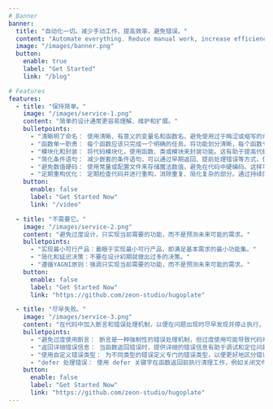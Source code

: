 ```yaml
---
# Banner
banner:
  title: "自动化一切。减少手动工作，提高效率，避免错误。"
  content: "Automate everything. Reduce manual work, increase efficiency and avoid mistakes."
  image: "/images/banner.png"
  button:
    enable: true
    label: "Get Started"
    link: "/blog"

# Features
features:
  - title: "保持简单。"
    image: "/images/service-1.png"
    content: "简单的设计通常更容易理解、维护和扩展。"
    bulletpoints:
      - "清晰明了命名： 使用清晰、有意义的变量名和函数名，避免使用过于晦涩或缩写的命名方式，使代码更易读懂。"
      - "函数单一职责： 每个函数应该只完成一个明确的任务。将功能划分清晰，每个函数专注于一个特定的责任，有助于代码的组织和理解。"
      - "模块化和封装： 将代码模块化，使用函数、类或模块来封装功能。这有助于提高代码的可复用性和可维护性。"
      - "简化条件语句： 减少嵌套的条件语句，可以通过早期返回、提前处理错误等方式，使得代码更加扁平和易懂。"
      - "避免数值硬码： 使用常量或配置文件来存储魔法数值，避免在代码中硬编码。这样可以提高代码的灵活性和可维护性。"
      - "定期重构优化： 定期检查代码并进行重构，消除重复、简化复杂的部分。通过持续的重构，可以使代码保持简单并适应变化的需求。"
    button:
      enable: false
      label: "Get Started Now"
      link: "/video"

  - title: "不需要它。"
    image: "/images/service-2.png"
    content: "避免过度设计，只实现当前需要的功能，而不是预测未来可能的需求。"
    bulletpoints:
      - "实现最小可行产品：着眼于实现最小可行产品，即满足基本需求的最小功能集。"
      - "简化和延迟决策：不要在设计初期就做出过多的决策。"
      - "遵循YAGNI原则：强调只实现当前需要的功能，而不是预测未来可能的需求。"
    button:
      enable: false
      label: "Get Started Now"
      link: "https://github.com/zeon-studio/hugoplate"

  - title: "尽早失败。"
    image: "/images/service-3.png"
    content: "在代码中加入断言和错误处理机制，以便在问题出现时尽早发现并停止执行，有助于快速定位和修复错误。"
    bulletpoints:
      - "避免过度使用断言： 断言是一种强制性的错误处理机制，但过度使用可能导致代码难以理解和维护。"
      - "返回详细错误信息： 当函数返回错误时，提供详细的错误信息有助于调试和定位问题。"
      - "使用自定义错误类型： 为不同类型的错误定义专门的错误类型，以便更好地区分错误的来源。"
      - "defer 处理错误： 使用 defer 关键字在函数返回前执行清理工作，例如关闭文件或释放资源。"
    button:
      enable: false
      label: "Get Started Now"
      link: "https://github.com/zeon-studio/hugoplate"
---
```


